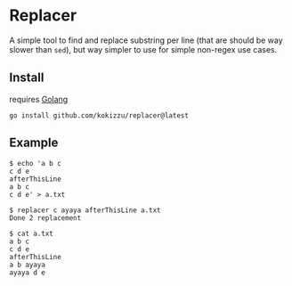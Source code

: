 # Replacer

A simple tool to find and replace substring per line (that are should be way slower than `sed`), but way simpler to use for simple non-regex use cases. 

## Install

requires [Golang](//golang.org/)
```
go install github.com/kokizzu/replacer@latest
```

## Example
```
$ echo 'a b c
c d e
afterThisLine
a b c
c d e' > a.txt

$ replacer c ayaya afterThisLine a.txt
Done 2 replacement

$ cat a.txt
a b c
c d e
afterThisLine
a b ayaya
ayaya d e
```

